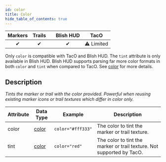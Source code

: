 ```yaml
---
id: color
title: Color
hide_table_of_contents: true
---
```


| Markers | Trails | | Blish HUD | TacO |
|-|-|-|-|-|
| <center>✔</center> | <center>✔</center> | | <center>✔</center> | <center>⚠ Limited</center> |

Only `color` is compatible with TacO and Blish HUD.  The `tint` attribute is only available in Blish HUD.  Blish HUD supports parsing far more color formats in both `color` and `tint` when compared to TacO.  See [color](../datatypes/color) for more details.

## Description

*Tints the marker or trail with the color provided.  Powerful when reusing existing marker icons or trail textures which differ in color only.*

| Attribute | Data Type | Example | Description |
|-|-|-|-|
| color | [color](../datatypes/color) | `color="#fff333"` | The color to tint the marker or trail texture. |
| tint | [color](../datatypes/color) | `color="red"` | The color to tint the marker or trail texture.  Not supported by TacO. |